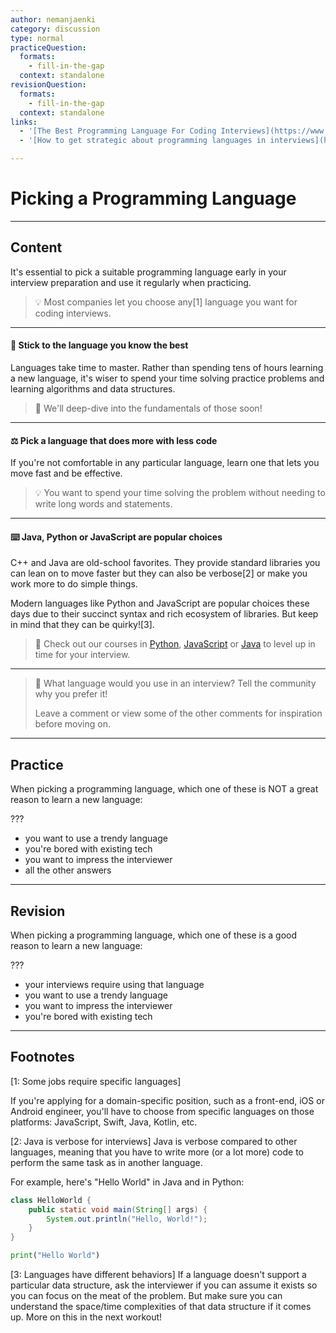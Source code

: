 ```yaml
---
author: nemanjaenki
category: discussion
type: normal
practiceQuestion:
  formats:
    - fill-in-the-gap
  context: standalone
revisionQuestion:
  formats:
    - fill-in-the-gap
  context: standalone
links:
  - '[The Best Programming Language For Coding Interviews](https://www.youtube.com/watch?v=kYpxolRkaSo){video}'
  - '[How to get strategic about programming languages in interviews](https://triplebyte.com/blog/you-must-choose-wisely-how-to-get-strategic-about-programming-languages-in-interviews){article}'

---
```


# Picking a Programming Language

---
## Content

It's essential to pick a suitable programming language early in your interview preparation and use it regularly when practicing.

> 💡 Most companies let you choose any[1] language you want for coding interviews.

---

#### 🧠 Stick to the language you know the best

Languages take time to master. Rather than spending tens of hours learning a new language, it's wiser to spend your time solving practice problems and learning algorithms and data structures.

> 📣 We'll deep-dive into the fundamentals of those soon!

---

#### ⚖️ Pick a language that does more with less code

If you're not comfortable in any particular language, learn one that lets you move fast and be effective.

> 💡 You want to spend your time solving the problem without needing to write long words and statements.

---

#### ⌨️ Java, Python or JavaScript are popular choices

C++ and Java are old-school favorites. They provide standard libraries you can lean on to move faster but they can also be verbose[2] or make you work more to do simple things.

Modern languages like Python and JavaScript are popular choices these days due to their succinct syntax and rich ecosystem of libraries. But keep in mind that they can be quirky![3].

> 🌟 Check out our courses in [Python](https://app.enki.com/skill/python), [JavaScript](https://app.enki.com/skill/javascript) or [Java](https://app.enki.com/skill/java) to level up in time for your interview.

---

> 💬 What language would you use in an interview? Tell the community why you prefer it!
>
> Leave a comment or view some of the other comments for inspiration before moving on.

---
## Practice

When picking a programming language, which one of these is NOT a great reason to learn a new language:

???

- you want to use a trendy language
- you're bored with existing tech
- you want to impress the interviewer
- all the other answers

---
## Revision

When picking a programming language, which one of these is a good reason to learn a new language:

???

- your interviews require using that language
- you want to use a trendy language
- you want to impress the interviewer
- you're bored with existing tech

---
## Footnotes

[1: Some jobs require specific languages]

If you're applying for a domain-specific position, such as a front-end, iOS or Android engineer, you'll have to choose from specific languages on those platforms: JavaScript, Swift, Java, Kotlin, etc.

[2: Java is verbose for interviews]
Java is verbose compared to other languages, meaning that you have to write more (or a lot more) code to perform the same task as in another language. 

For example, here's "Hello World" in Java and in Python:

```java
class HelloWorld { 
    public static void main(String[] args) { 
        System.out.println("Hello, World!");  
    } 
} 
```

```python
print("Hello World") 
```

[3: Languages have different behaviors]
If a language doesn't support a particular data structure, ask the interviewer if you can assume it exists so you can focus on the meat of the problem. But make sure you can understand the space/time complexities of that data structure if it comes up. More on this in the next workout!